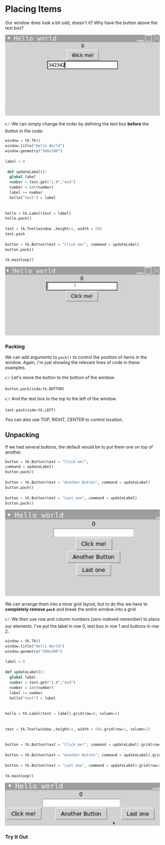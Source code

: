 # Placing Items

Our window does look a bit odd, doesn't it?  Why have the button above the text box?

![](resources/02_textBox1.png)

👉 We can simply change the order by defining the text box **before** the button in the code:

```python
window = tk.Tk()
window.title("Hello World") 
window.geometry("300x300") 

label = 0

 def updateLabel(): 
  global label
  number = text.get("1.0","end") 
  number = int(number) 
  label += number
  hello["text"] = label 
  

hello = tk.Label(text = label) 
hello.pack() 

text = tk.Text(window ,height=1, width = 50)
text.pack

button = tk.Button(text = "Click me!", command = updateLabel) 
button.pack()

tk.mainloop()
```
![](resources/03_placing1.png)

### Packing

We can add arguments to `pack()` to control the position of items in the window.  Again, I'm just showing the relevant lines of code in these examples.

👉 Let's move the button to the bottom of the window.

```python
button.pack(side=tk.BOTTOM)
```

👉 And the text box to the top to the left of the window.

```python
text.pack(side=tk.LEFT)
```
You can also use TOP, RIGHT, CENTER to control location.


## Unpacking 
If we had several buttons, the default would be to put them one on top of another.

```python
button = tk.Button(text = "Click me!",
command = updateLabel) 
button.pack()

button = tk.Button(text = "Another Button", command = updateLabel) 
button.pack()

button = tk.Button(text = "Last one", command = updateLabel) 
button.pack()

```
![](resources/03_placing2.png)

We can arrange them into a nicer grid layout, but to do this we have to **completely remove `pack`** and break the entire window into a grid.

👉 We then use row and column numbers (zero indexed remember) to place our elements.  I've put the label in row 0, text box in row 1 and buttons in row 2.

```python
window = tk.Tk()
window.title("Hello World") 
window.geometry("300x300") 

label = 0

def updateLabel():
  global label
  number = text.get("1.0","end") 
  number = int(number) 
  label += number
  hello["text"] = label 
  

hello = tk.Label(text = label).grid(row=0, column=1)


text = tk.Text(window ,height=1, width = 50).grid(row=1, column=1)


button = tk.Button(text = "Click me!", command = updateLabel).grid(row=2, column=0)

button = tk.Button(text = "Another Button", command = updateLabel).grid(row=2, column=1)

button = tk.Button(text = "Last one", command = updateLabel).grid(row=2, column=2)

tk.mainloop()
```
![](resources/03_placing3.png)
### Try It Out

